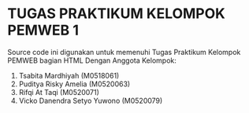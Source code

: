 # TUGAS PRAKTIKUM KELOMPOK PEMWEB 1

Source code ini digunakan untuk memenuhi Tugas Praktikum Kelompok PEMWEB bagian HTML
Dengan Anggota Kelompok:

1. Tsabita Mardhiyah (M0518061)
2. Puditya Risky Amelia (M0520063)
3. Rifqi At Taqi (M0520071)
4. Vicko Danendra Setyo Yuwono (M0520079)
